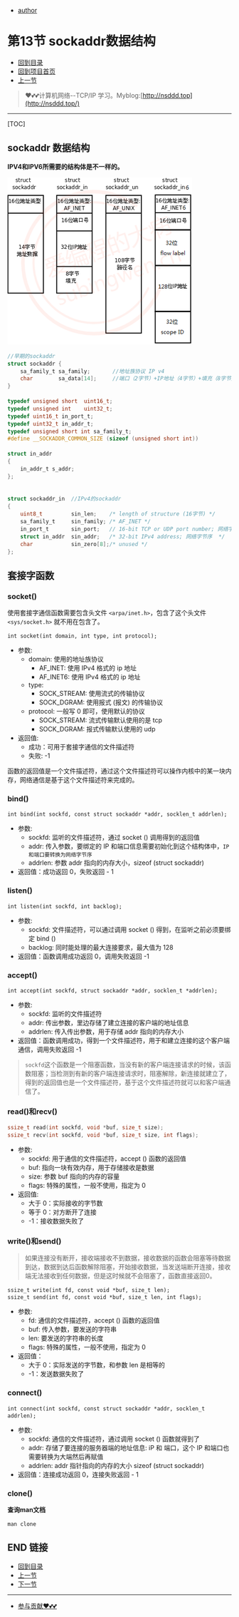 + [author](https://github.com/3293172751)

# 第13节 sockaddr数据结构

+ [回到目录](../README.md)
+ [回到项目首页](../../README.md)
+ [上一节](12.md)
> ❤️💕💕计算机网络--TCP/IP 学习。Myblog:[http://nsddd.top](http://nsddd.top/)
---
[TOC]

## sockaddr 数据结构

**IPV4和IPV6所需要的结构体是不一样的。**



![img](assets/sockaddr.png)





```c
//早期的sockaddr
struct sockaddr {
	sa_family_t sa_family;       //地址族协议 IP v4   
	char        sa_data[14];     //端口（2字节）+IP地址（4字节）+填充（8字节）
}

typedef unsigned short  uint16_t;
typedef unsigned int    uint32_t;
typedef uint16_t in_port_t;
typedef uint32_t in_addr_t;
typedef unsigned short int sa_family_t;
#define __SOCKADDR_COMMON_SIZE (sizeof (unsigned short int))

struct in_addr
{
    in_addr_t s_addr;
};  


struct sockaddr_in	//IPv4的sockaddr
{
	uint8_t 		sin_len;	/* length of structure (16字节) */
	sa_family_t 	sin_family;	/* AF_INET */
	in_port_t 		sin_port;	// 16-bit TCP or UDP port number; 网络字节序 ==> 大端 
	struct in_addr 	sin_addr;	/* 32-bit IPv4 address; 网络字节序  */
	char			sin_zero[8];/* unused */
};
```



## 套接字函数

### socket()

使用套接字通信函数需要包含头文件 `<arpa/inet.h>`，包含了这个头文件 `<sys/socket.h>` 就不用在包含了。

```
int socket(int domain, int type, int protocol);
```

- 参数:
  - domain: 使用的地址族协议
    - AF_INET: 使用 IPv4 格式的 ip 地址
    - AF_INET6: 使用 IPv4 格式的 ip 地址
  - type:
    - SOCK_STREAM: 使用流式的传输协议
    - SOCK_DGRAM: 使用报式 (报文) 的传输协议
  - protocol: 一般写 0 即可，使用默认的协议
    - SOCK_STREAM: 流式传输默认使用的是 tcp
    - SOCK_DGRAM: 报式传输默认使用的 udp
- 返回值:
  - 成功：可用于套接字通信的文件描述符
  - 失败: -1

函数的返回值是一个文件描述符，通过这个文件描述符可以操作内核中的某一块内存，网络通信是基于这个文件描述符来完成的。



### bind()

```
int bind(int sockfd, const struct sockaddr *addr, socklen_t addrlen);
```

- 参数:
  - sockfd: 监听的文件描述符，通过 socket () 调用得到的返回值
  - addr: 传入参数，要绑定的 IP 和端口信息需要初始化到这个结构体中，`IP和端口要转换为网络字节序`
  - addrlen: 参数 addr 指向的内存大小，sizeof (struct sockaddr)
- 返回值：成功返回 0，失败返回 - 1



### listen()

```
int listen(int sockfd, int backlog);
```

- 参数:
  - sockfd: 文件描述符，可以通过调用 socket () 得到，在监听之前必须要绑定 bind ()
  - backlog: 同时能处理的最大连接要求，最大值为 128
- 返回值：函数调用成功返回 0，调用失败返回 -1



### accept()

```
int accept(int sockfd, struct sockaddr *addr, socklen_t *addrlen);
```

- 参数:
  - sockfd: 监听的文件描述符
  - addr: 传出参数，里边存储了建立连接的客户端的地址信息
  - addrlen: 传入传出参数，用于存储 addr 指向的内存大小
- 返回值：函数调用成功，得到一个文件描述符，用于和建立连接的这个客户端通信，调用失败返回 -1

> `sockfd`这个函数是一个阻塞函数，当没有新的客户端连接请求的时候，该函数阻塞；当检测到有新的客户端连接请求时，阻塞解除，新连接就建立了，得到的返回值也是一个文件描述符，基于这个文件描述符就可以和客户端通信了。



### read()和recv()

```c
ssize_t read(int sockfd, void *buf, size_t size);
ssize_t recv(int sockfd, void *buf, size_t size, int flags);
```

- 参数:
  - sockfd: 用于通信的文件描述符，accept () 函数的返回值
  - buf: 指向一块有效内存，用于存储接收是数据
  - size: 参数 buf 指向的内存的容量
  - flags: 特殊的属性，一般不使用，指定为 0
- 返回值:
  - 大于 0：实际接收的字节数
  - 等于 0：对方断开了连接
  - -1：接收数据失败了



### write()和send()

> 如果连接没有断开，接收端接收不到数据，接收数据的函数会阻塞等待数据到达，数据到达后函数解除阻塞，开始接收数据，当发送端断开连接，接收端无法接收到任何数据，但是这时候就不会阻塞了，函数直接返回0。

```
ssize_t write(int fd, const void *buf, size_t len);
ssize_t send(int fd, const void *buf, size_t len, int flags);
```

- 参数:
  - fd: 通信的文件描述符，accept () 函数的返回值
  - buf: 传入参数，要发送的字符串
  - len: 要发送的字符串的长度
  - flags: 特殊的属性，一般不使用，指定为 0
- 返回值：
  - 大于 0：实际发送的字节数，和参数 len 是相等的
  - -1：发送数据失败了



### connect()

```
int connect(int sockfd, const struct sockaddr *addr, socklen_t addrlen);
```

- 参数:
  - sockfd: 通信的文件描述符，通过调用 socket () 函数就得到了
  - addr: 存储了要连接的服务器端的地址信息: iP 和 端口，这个 IP 和端口也需要转换为大端然后再赋值
  - addrlen: addr 指针指向的内存的大小 sizeof (struct sockaddr)
- 返回值：连接成功返回 0，连接失败返回 - 1



### clone()

**查询man文档**

```
man clone 
```





## END 链接
+ [回到目录](../README.md)
+ [上一节](12.md)
+ [下一节](14.md)
---
+ [参与贡献❤️💕💕](https://github.com/3293172751/CS_COURSE/blob/master/Git/git-contributor.md)
